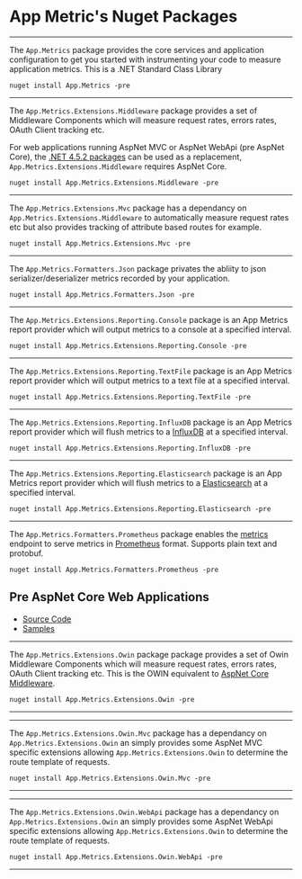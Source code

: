 # App Metric's Nuget Packages

----------

The `App.Metrics` package provides the core services and application configuration to get you started with instrumenting your code to measure application metrics. This is a .NET Standard Class Library

```console
nuget install App.Metrics -pre
   ```    

----------

The `App.Metrics.Extensions.Middleware` package provides a set of Middleware Components which will measure request rates, errors rates, OAuth Client tracking etc.

For web applications running AspNet MVC or AspNet WebApi (pre AspNet Core), the [.NET 4.5.2 packages](./nuget-packages.html#pre-aspnet-core-web-applications) can be used as a replacement, `App.Metrics.Extensions.Middleware` requires AspNet Core.
    
```console
nuget install App.Metrics.Extensions.Middleware -pre
   ```    

----------

The `App.Metrics.Extensions.Mvc` package has a dependancy on `App.Metrics.Extensions.Middleware` to automatically measure request rates etc but also provides tracking of attribute based routes for example. 
    
```console
nuget install App.Metrics.Extensions.Mvc -pre
   ```       

----------

The `App.Metrics.Formatters.Json` package privates the abliity to json serializer/deserializer metrics recorded by your application. 

```console
nuget install App.Metrics.Formatters.Json -pre
   ```      

----------

The `App.Metrics.Extensions.Reporting.Console` package is an App Metrics report provider which will output metrics to a console at a specified interval.

```console
nuget install App.Metrics.Extensions.Reporting.Console -pre
   ```          

----------

The `App.Metrics.Extensions.Reporting.TextFile` package is an App Metrics report provider which will output metrics to a text file at a specified interval.

```console
nuget install App.Metrics.Extensions.Reporting.TextFile -pre
   ```

----------

The `App.Metrics.Extensions.Reporting.InfluxDB` package is an App Metrics report provider which will flush metrics to a [InfluxDB](https://www.influxdata.com/time-series-platform/influxdb/) at a specified interval.

```console
nuget install App.Metrics.Extensions.Reporting.InfluxDB -pre
   ```   

----------

The `App.Metrics.Extensions.Reporting.Elasticsearch` package is an App Metrics report provider which will flush metrics to a [Elasticsearch](https://www.elastic.co/products/elasticsearch) at a specified interval.

```console
nuget install App.Metrics.Extensions.Reporting.Elasticsearch -pre
   ```   

----------

The `App.Metrics.Formatters.Prometheus` package enables the [metrics](https://alhardy.github.io/app-metrics-docs/getting-started/fundamentals/middleware-configuration.html) endpoint to serve metrics in [Prometheus](https://prometheus.io/) format. Supports plain text and protobuf.

```console
nuget install App.Metrics.Formatters.Prometheus -pre
   ```   

## Pre AspNet Core Web Applications

- [Source Code](https://github.com/alhardy/AppMetrics.Owin)
- [Samples](https://github.com/alhardy/AppMetrics.Samples/blob/master/AppMetrics.Samples.NET452.sln)

----------

The `App.Metrics.Extensions.Owin` package package provides a set of Owin Middleware Components which will measure request rates, errors rates, OAuth Client tracking etc. This is the OWIN equivalent to [AspNet Core Middleware](https://www.nuget.org/packages/App.Metrics.Extensions.Middleware/).
    
```console
nuget install App.Metrics.Extensions.Owin -pre
   ```       

----------

----------

The `App.Metrics.Extensions.Owin.Mvc` package has a dependancy on `App.Metrics.Extensions.Owin` an simply provides some AspNet MVC specific extensions allowing `App.Metrics.Extensions.Owin` to determine the route template of requests.
    
```console
nuget install App.Metrics.Extensions.Owin.Mvc -pre
   ```       

----------

----------

The `App.Metrics.Extensions.Owin.WebApi` package has a dependancy on `App.Metrics.Extensions.Owin` an simply provides some AspNet WebApi specific extensions allowing `App.Metrics.Extensions.Owin` to determine the route template of requests.
    
```console
nuget install App.Metrics.Extensions.Owin.WebApi -pre
   ```       

----------
